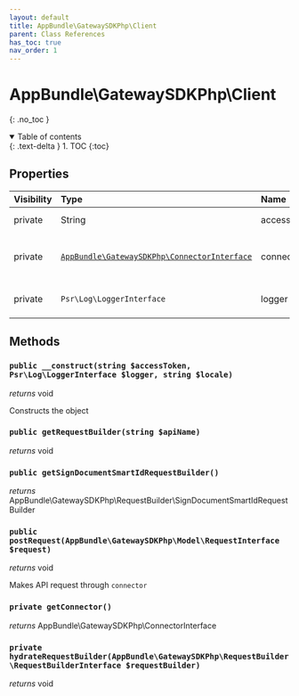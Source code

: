 ```yaml
---
layout: default
title: AppBundle\GatewaySDKPhp\Client
parent: Class References
has_toc: true
nav_order: 1
---
```


# AppBundle\GatewaySDKPhp\Client
{: .no_toc }



<details open markdown="block">
  <summary>
    Table of contents
  </summary>
  {: .text-delta }
1. TOC
{:toc}
</details>

## Properties

| Visibility | Type | Name | Description |
| :--- | :--- | :--- | :--- |
| private | String | accessToken | API access token |
| private | [`AppBundle\GatewaySDKPhp\ConnectorInterface`](/documentation/class-ref/GatewaySDKPhp/ConnectorInterface.html) | connector | Connector that will be used to request API |
| private | `Psr\Log\LoggerInterface` | logger | PSR compatible logger |


## Methods

### `public __construct(string $accessToken, Psr\Log\LoggerInterface $logger, string $locale)`

*returns* void

Constructs the object

### `public getRequestBuilder(string $apiName)`

*returns* void


### `public getSignDocumentSmartIdRequestBuilder()`

*returns* AppBundle\GatewaySDKPhp\RequestBuilder\SignDocumentSmartIdRequestBuilder


### `public postRequest(AppBundle\GatewaySDKPhp\Model\RequestInterface $request)`

*returns* void

Makes API request through `connector`

### `private getConnector()`

*returns* AppBundle\GatewaySDKPhp\ConnectorInterface


### `private hydrateRequestBuilder(AppBundle\GatewaySDKPhp\RequestBuilder\RequestBuilderInterface $requestBuilder)`

*returns* void


